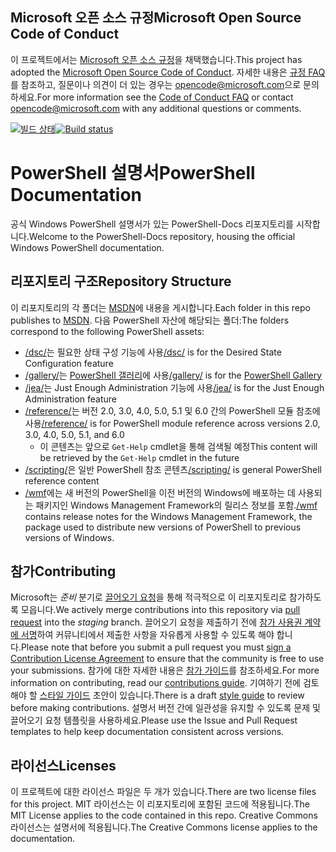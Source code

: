 ## <a name="microsoft-open-source-code-of-conduct"></a><span data-ttu-id="c55d5-101">Microsoft 오픈 소스 규정</span><span class="sxs-lookup"><span data-stu-id="c55d5-101">Microsoft Open Source Code of Conduct</span></span>

<span data-ttu-id="c55d5-102">이 프로젝트에서는 [Microsoft 오픈 소스 규정](https://opensource.microsoft.com/codeofconduct/)을 채택했습니다.</span><span class="sxs-lookup"><span data-stu-id="c55d5-102">This project has adopted the [Microsoft Open Source Code of Conduct](https://opensource.microsoft.com/codeofconduct/).</span></span>
<span data-ttu-id="c55d5-103">자세한 내용은 [규정 FAQ](https://opensource.microsoft.com/codeofconduct/faq/)를 참조하고, 질문이나 의견이 더 있는 경우는 [opencode@microsoft.com](mailto:opencode@microsoft.com)으로 문의하세요.</span><span class="sxs-lookup"><span data-stu-id="c55d5-103">For more information see the [Code of Conduct FAQ](https://opensource.microsoft.com/codeofconduct/faq/) or contact [opencode@microsoft.com](mailto:opencode@microsoft.com) with any additional questions or comments.</span></span>

<span data-ttu-id="c55d5-104">[![빌드 상태](https://ci.appveyor.com/api/projects/status/onshefxnc4g4pv87/branch/staging?svg=true)](https://ci.appveyor.com/project/PowerShell/powershell-docs/branch/staging)</span><span class="sxs-lookup"><span data-stu-id="c55d5-104">[![Build status](https://ci.appveyor.com/api/projects/status/onshefxnc4g4pv87/branch/staging?svg=true)](https://ci.appveyor.com/project/PowerShell/powershell-docs/branch/staging)</span></span>

# <a name="powershell-documentation"></a><span data-ttu-id="c55d5-105">PowerShell 설명서</span><span class="sxs-lookup"><span data-stu-id="c55d5-105">PowerShell Documentation</span></span>

<span data-ttu-id="c55d5-106">공식 Windows PowerShell 설명서가 있는 PowerShell-Docs 리포지토리를 시작합니다.</span><span class="sxs-lookup"><span data-stu-id="c55d5-106">Welcome to the PowerShell-Docs repository, housing the official Windows PowerShell documentation.</span></span> 

## <a name="repository-structure"></a><span data-ttu-id="c55d5-107">리포지토리 구조</span><span class="sxs-lookup"><span data-stu-id="c55d5-107">Repository Structure</span></span>
<span data-ttu-id="c55d5-108">이 리포지토리의 각 폴더는 [MSDN](https://msdn.microsoft.com/en-us/powershell)에 내용을 게시합니다.</span><span class="sxs-lookup"><span data-stu-id="c55d5-108">Each folder in this repo publishes to [MSDN](https://msdn.microsoft.com/en-us/powershell).</span></span> <span data-ttu-id="c55d5-109">다음 PowerShell 자산에 해당되는 폴더:</span><span class="sxs-lookup"><span data-stu-id="c55d5-109">The folders correspond to the following PowerShell assets:</span></span>
* <span data-ttu-id="c55d5-110">[/dsc/](https://msdn.microsoft.com/en-us/powershell/dsc/)는 필요한 상태 구성 기능에 사용</span><span class="sxs-lookup"><span data-stu-id="c55d5-110">[/dsc/](https://msdn.microsoft.com/en-us/powershell/dsc/) is  for the Desired State Configuration feature</span></span>
* <span data-ttu-id="c55d5-111">[/gallery/](https://msdn.microsoft.com/powershell/gallery)는 [PowerShell 갤러리](https://www.powershellgallery.com/)에 사용</span><span class="sxs-lookup"><span data-stu-id="c55d5-111">[/gallery/](https://msdn.microsoft.com/powershell/gallery) is for the [PowerShell Gallery](https://www.powershellgallery.com/)</span></span>
* <span data-ttu-id="c55d5-112">[/jea/](https://msdn.microsoft.com/powershell/jea/)는 Just Enough Administration 기능에 사용</span><span class="sxs-lookup"><span data-stu-id="c55d5-112">[/jea/](https://msdn.microsoft.com/powershell/jea/) is for the Just Enough Administration feature</span></span>
* <span data-ttu-id="c55d5-113">[/reference/](https://msdn.microsoft.com/powershell/reference/)는 버전 2.0, 3.0, 4.0, 5.0, 5.1 및 6.0 간의 PowerShell 모듈 참조에 사용</span><span class="sxs-lookup"><span data-stu-id="c55d5-113">[/reference/](https://msdn.microsoft.com/powershell/reference/) is for PowerShell module reference across versions 2.0, 3.0, 4.0, 5.0, 5.1, and 6.0</span></span>
  * <span data-ttu-id="c55d5-114">이 콘텐츠는 앞으로 `Get-Help` cmdlet을 통해 검색될 예정</span><span class="sxs-lookup"><span data-stu-id="c55d5-114">This content will be retrieved by the `Get-Help` cmdlet in the future</span></span>
* <span data-ttu-id="c55d5-115">[/scripting/](https://msdn.microsoft.com/en-us/powershell/scripting/)은 일반 PowerShell 참조 콘텐츠</span><span class="sxs-lookup"><span data-stu-id="c55d5-115">[/scripting/](https://msdn.microsoft.com/en-us/powershell/scripting/) is general PowerShell reference content</span></span>
* <span data-ttu-id="c55d5-116">[/wmf](https://msdn.microsoft.com/en-us/powershell/wmf/readme)에는 새 버전의 PowerShell을 이전 버전의 Windows에 배포하는 데 사용되는 패키지인 Windows Management Framework의 릴리스 정보를 포함.</span><span class="sxs-lookup"><span data-stu-id="c55d5-116">[/wmf](https://msdn.microsoft.com/en-us/powershell/wmf/readme) contains release notes for the Windows Management Framework, the package used to distribute new versions of PowerShell to previous versions of Windows.</span></span> 



## <a name="contributing"></a><span data-ttu-id="c55d5-117">참가</span><span class="sxs-lookup"><span data-stu-id="c55d5-117">Contributing</span></span>

<span data-ttu-id="c55d5-118">Microsoft는 *준비* 분기로 [끌어오기 요청](https://help.github.com/articles/using-pull-requests/)을 통해 적극적으로 이 리포지토리로 참가하도록 모읍니다.</span><span class="sxs-lookup"><span data-stu-id="c55d5-118">We actively merge contributions into this repository via [pull request](https://help.github.com/articles/using-pull-requests/) into the *staging* branch.</span></span> <span data-ttu-id="c55d5-119">끌어오기 요청을 제출하기 전에 [참가 사용권 계약에 서명](https://cla.microsoft.com/)하여 커뮤니티에서 제출한 사항을 자유롭게 사용할 수 있도록 해야 합니다.</span><span class="sxs-lookup"><span data-stu-id="c55d5-119">Please note that before you submit a pull request you must [sign a Contribution License Agreement](https://cla.microsoft.com/) to ensure that the community is free to use your submissions.</span></span>
<span data-ttu-id="c55d5-120">참가에 대한 자세한 내용은 [참가 가이드](CONTRIBUTING.md)를 참조하세요.</span><span class="sxs-lookup"><span data-stu-id="c55d5-120">For more information on contributing, read our [contributions guide](CONTRIBUTING.md).</span></span>
<span data-ttu-id="c55d5-121">기여하기 전에 검토해야 할 [스타일 가이드](./STYLE.md) 초안이 있습니다.</span><span class="sxs-lookup"><span data-stu-id="c55d5-121">There is a draft [style guide](./STYLE.md) to review before making contributions.</span></span>
<span data-ttu-id="c55d5-122">설명서 버전 간에 일관성을 유지할 수 있도록 문제 및 끌어오기 요청 템플릿을 사용하세요.</span><span class="sxs-lookup"><span data-stu-id="c55d5-122">Please use the Issue and Pull Request templates to help keep documentation consistent across versions.</span></span> 

## <a name="licenses"></a><span data-ttu-id="c55d5-123">라이선스</span><span class="sxs-lookup"><span data-stu-id="c55d5-123">Licenses</span></span>

<span data-ttu-id="c55d5-124">이 프로젝트에 대한 라이선스 파일은 두 개가 있습니다.</span><span class="sxs-lookup"><span data-stu-id="c55d5-124">There are two license files for this project.</span></span> <span data-ttu-id="c55d5-125">MIT 라이선스는 이 리포지토리에 포함된 코드에 적용됩니다.</span><span class="sxs-lookup"><span data-stu-id="c55d5-125">The MIT License applies to the code contained in this repo.</span></span>
<span data-ttu-id="c55d5-126">Creative Commons 라이선스는 설명서에 적용됩니다.</span><span class="sxs-lookup"><span data-stu-id="c55d5-126">The Creative Commons license applies to the documentation.</span></span> 
